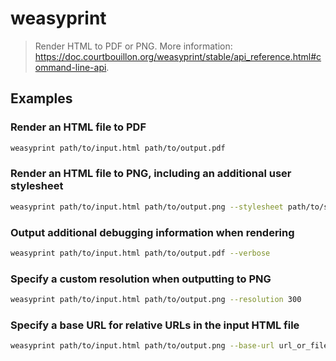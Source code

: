 # weasyprint

> Render HTML to PDF or PNG. More information: <https://doc.courtbouillon.org/weasyprint/stable/api_reference.html#command-line-api>.

## Examples

### Render an HTML file to PDF

```bash
weasyprint path/to/input.html path/to/output.pdf
```

### Render an HTML file to PNG, including an additional user stylesheet

```bash
weasyprint path/to/input.html path/to/output.png --stylesheet path/to/stylesheet.css
```

### Output additional debugging information when rendering

```bash
weasyprint path/to/input.html path/to/output.pdf --verbose
```

### Specify a custom resolution when outputting to PNG

```bash
weasyprint path/to/input.html path/to/output.png --resolution 300
```

### Specify a base URL for relative URLs in the input HTML file

```bash
weasyprint path/to/input.html path/to/output.png --base-url url_or_filename
```
